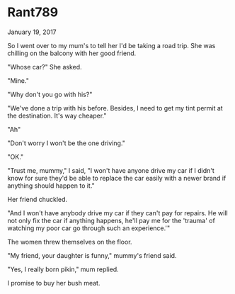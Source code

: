 # Rant789


January 19, 2017

So I went over to my mum's to tell her I'd be taking a road trip. She was chilling on the balcony with her good friend.

"Whose car?" She asked.

"Mine."

"Why don't you go with his?"

"We've done a trip with his before. Besides, I need to get my tint permit at the destination. It's way cheaper."

"Ah"

"Don't worry I won't be the one driving."

"OK."

"Trust me, mummy," I said, "I won't have anyone drive my car if I didn't know for sure they'd be able to replace the car easily with a newer brand if anything should happen to it."

Her friend chuckled.

"And I won't have anybody drive my car if they can't pay for repairs. He will not only fix the car if anything happens, he'll pay me for the 'trauma' of watching my  poor car go through such an experience.'"

The women threw themselves on the floor.

"My friend, your daughter is funny," mummy's friend said.

"Yes, I really born pikin," mum replied.

I promise to buy her bush meat.